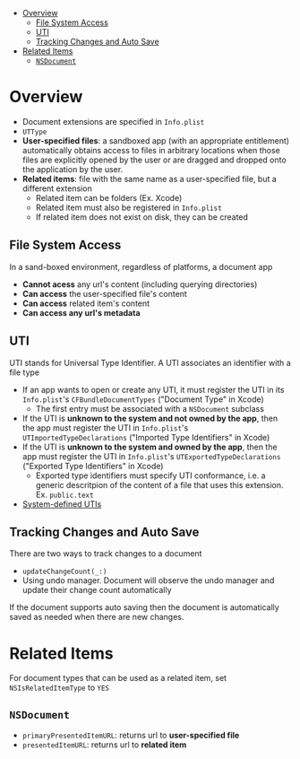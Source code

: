 - [Overview](#overview)
  - [File System Access](#file-system-access)
  - [UTI](#uti)
  - [Tracking Changes and Auto Save](#tracking-changes-and-auto-save)
- [Related Items](#related-items)
  - [`NSDocument`](#nsdocument)

# Overview

- Document extensions are specified in `Info.plist`
- `UTType`
- **User-specified files**: a sandboxed app (with an appropriate entitlement)
  automatically obtains access to files in arbitrary locations when those files
  are explicitly opened by the user or are dragged and dropped onto the
  application by the user.
- **Related items**: file with the same name as a user-specified file, but a
  different extension
  - Related item can be folders (Ex. Xcode)
  - Related item must also be registered in `Info.plist`
  - If related item does not exist on disk, they can be created

## File System Access

In a sand-boxed environment, regardless of platforms, a document app

- **Cannot acess** any url's content (including querying directories)
- **Can access** the user-specified file's content
- **Can access** related item's content
- **Can access any url's metadata**

## UTI

UTI stands for Universal Type Identifier. A UTI associates an identifier with a
file type

- If an app wants to open or create any UTI, it must register the UTI in its
  `Info.plist`'s `CFBundleDocumentTypes` ("Document Type" in Xcode)
  - The first entry must be associated with a `NSDocument` subclass
- If the UTI is **unknown to the system and not owned by the app**, then the app
  must register the UTI in `Info.plist`'s `UTImportedTypeDeclarations`
  ("Imported Type Identifiers" in Xcode)
- If the UTI is **unknown to the system and owned by the app**, then the app
  must register the UTI in `Info.plist`'s `UTExportedTypeDeclarations`
  ("Exported Type Identifiers" in Xcode)
  - Exported type identifiers must specify UTI conformance, i.e. a generic
    descritpion of the content of a file that uses this extension. Ex.
    `public.text`
- [System-defined UTIs](https://developer.apple.com/library/archive/documentation/Miscellaneous/Reference/UTIRef/Articles/System-DeclaredUniformTypeIdentifiers.html#//apple_ref/doc/uid/TP40009259-SW1)

## Tracking Changes and Auto Save

There are two ways to track changes to a document

- `updateChangeCount(_:)`
- Using undo manager. Document will observe the undo manager and update their
  change count automatically

If the document supports auto saving then the document is automatically saved as
needed when there are new changes.

# Related Items

For document types that can be used as a related item, set `NSIsRelatedItemType`
to `YES`

## `NSDocument`

- `primaryPresentedItemURL`: returns url to **user-specified file**
- `presentedItemURL`: returns url to **related item**
